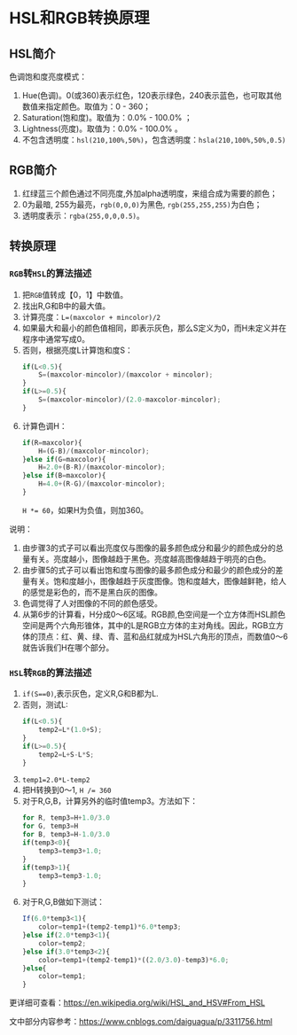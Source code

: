 # HSL和RGB转换原理 #

## HSL简介 ##

色调饱和度亮度模式：

 1. Hue(色调)。0(或360)表示红色，120表示绿色，240表示蓝色，也可取其他数值来指定颜色。取值为：0 - 360；
 2. Saturation(饱和度)。取值为：0.0% - 100.0% ；
 3. Lightness(亮度)。取值为：0.0% - 100.0% 。
 4. 不包含透明度：`hsl(210,100%,50%)`，包含透明度：`hsla(210,100%,50%,0.5)`

## RGB简介 ##

 1. 红绿蓝三个颜色通过不同亮度,外加alpha透明度，来组合成为需要的颜色；
 2. 0为最暗, 255为最亮，`rgb(0,0,0)`为黑色, `rgb(255,255,255)`为白色；
 3. 透明度表示：`rgba(255,0,0,0.5)`。

## 转换原理 ##

### `RGB`转`HSL`的算法描述 ###
 1. 把`RGB`值转成【0，1】中数值。
 2. 找出R,G和B中的最大值。
 3. 计算亮度：`L=(maxcolor + mincolor)/2`
 4. 如果最大和最小的颜色值相同，即表示灰色，那么S定义为0，而H未定义并在程序中通常写成0。
 5. 否则，根据亮度L计算饱和度S：
    ```JavaScript
    if(L<0.5){
        S=(maxcolor-mincolor)/(maxcolor + mincolor);
    }
    if(L>=0.5){
        S=(maxcolor-mincolor)/(2.0-maxcolor-mincolor);
    }
    ```
 6. 计算色调H：
    ```JavaScript
    if(R=maxcolor){
        H=(G-B)/(maxcolor-mincolor);
    }else if(G=maxcolor){
        H=2.0+(B-R)/(maxcolor-mincolor);
    }else if(B=maxcolor){
        H=4.0+(R-G)/(maxcolor-mincolor);
    }
    ```
    `H *= 60`，如果H为负值，则加360。

说明：
 1. 由步骤3的式子可以看出亮度仅与图像的最多颜色成分和最少的颜色成分的总量有关。亮度越小，图像越趋于黑色。亮度越高图像越趋于明亮的白色。
 2. 由步骤5的式子可以看出饱和度与图像的最多颜色成分和最少的颜色成分的差量有关。饱和度越小，图像越趋于灰度图像。饱和度越大，图像越鲜艳，给人的感觉是彩色的，而不是黑白灰的图像。
 3. 色调觉得了人对图像的不同的颜色感受。
 4. 从第6步的计算看，H分成0～6区域。RGB颜,色空间是一个立方体而HSL颜色空间是两个六角形锥体，其中的L是RGB立方体的主对角线。因此，RGB立方体的顶点：红、黄、绿、青、蓝和品红就成为HSL六角形的顶点，而数值0～6就告诉我们H在哪个部分。

### `HSL`转`RGB`的算法描述 ###
 1. `if(S==0)`,表示灰色，定义R,G和B都为L.
 2. 否则，测试L:
    ```JavaScript
    if(L<0.5){
        temp2=L*(1.0+S);
    }
    if(L>=0.5){
        temp2=L+S-L*S;
    }
    ```
 3. `temp1=2.0*L-temp2`
 4. 把H转换到0～1, `H /= 360`
 5. 对于R,G,B，计算另外的临时值temp3。方法如下：
    ```JavaScript
    for R, temp3=H+1.0/3.0
    for G, temp3=H
    for B, temp3=H-1.0/3.0
    if(temp3<0){
        temp3=temp3+1.0;
    }
    if(temp3>1){
        temp3=temp3-1.0;
    }
    ```
 6. 对于R,G,B做如下测试：
    ```JavaScript
    If(6.0*temp3<1){
        color=temp1+(temp2-temp1)*6.0*temp3;
    }else if(2.0*temp3<1){
        color=temp2;
    }else if(3.0*temp3<2){
        color=temp1+(temp2-temp1)*((2.0/3.0)-temp3)*6.0;
    }else{
        color=temp1;
    }
    ```

更详细可查看：<https://en.wikipedia.org/wiki/HSL_and_HSV#From_HSL>

文中部分内容参考：<https://www.cnblogs.com/daiguagua/p/3311756.html>